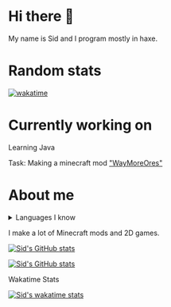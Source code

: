 <!-- github readme stats theme: solarized-light -->

# Hi there 👋

My name is Sid and I program mostly in haxe.

# Random stats

[![wakatime](https://wakatime.com/badge/user/bbd806cc-b9f1-4d9f-86c9-8ef7d0572bd1.svg)](https://wakatime.com/@bbd806cc-b9f1-4d9f-86c9-8ef7d0572bd1)

# Currently working on

Learning Java

Task: Making a minecraft mod ["WayMoreOres"](https://www.curseforge.com/minecraft/mc-mods/waymoreores)

# About me

<details>
  <summary>Languages I know</summary>
CSS<br>
C++<br>
Haxe<br>
HTML<br>
Lua<br>
Java<br>
JavaScript
</details>

I make a lot of Minecraft mods and 2D games.

[![Sid's GitHub stats](https://github-readme-stats.vercel.app/api?username=basiccorruption&theme=solarized-light)](https://github.com/anuraghazra/github-readme-stats)

[![Sid's GitHub stats](https://github-readme-stats.vercel.app/api/top-langs/?username=basiccorruption&layout=compact&theme=nord)](https://github.com/anuraghazra/github-readme-stats)

Wakatime Stats

[![Sid's wakatime stats](https://github-readme-stats.vercel.app/api/wakatime?username=sidgames5)](https://github.com/anuraghazra/github-readme-stats)
